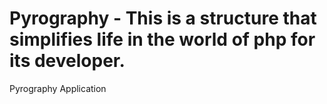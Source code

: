 # Pyrography - This is a structure that simplifies life in the world of php for its developer.
Pyrography Application
